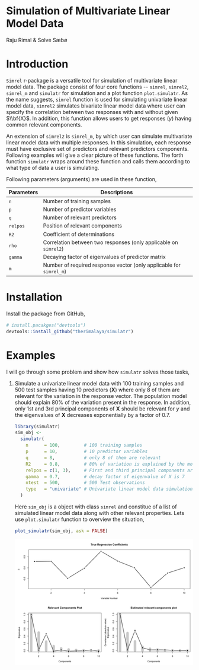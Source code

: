 Simulation of Multivariate Linear Model Data
================
Raju Rimal & Solve Sæbø

Introduction
============

`Simrel` r-package is a versatile tool for simulation of multivariate linear model data. The package consist of four core functions -- `simrel`, `simrel2`, `simrel_m` and `simulatr` for simulation and a plot function `plot.simulatr`. As the name suggests, `simrel` function is used for simulating univariate linear model data, `simrel2` simulates bivariate linear model data where user can specify the correlation between two responses with and without given $\\bf{X}$. In addition, this function allows users to get responses (*y*) having common relevant components.

An extension of `simrel2` is `simrel_m`, by which user can simulate multivariate linear model data with multiple responses. In this simulation, each response must have exclusive set of predictors and relevant predictors components. Following examples will give a clear picture of these functions. The forth function `simulatr` wraps around these function and calls them according to what type of data a user is simulating.

Following parameters (arguments) are used in these function,

| Parameters | Descriptions                                                        |
|------------|---------------------------------------------------------------------|
| `n`        | Number of training samples                                          |
| `p`        | Number of predictor variables                                       |
| `q`        | Number of relevant predictors                                       |
| `relpos`   | Position of relevant components                                     |
| `R2`       | Coefficient of determinations                                       |
| `rho`      | Correlation between two responses (only applicable on `simrel2`)    |
| `gamma`    | Decaying factor of eigenvalues of predictor matrix                  |
| `m`        | Number of required response vector (only applicable for `simrel_m`) |

Installation
============

Install the package from GitHub,

``` r
# install.pacakges("devtools")
devtools::install_github("therimalaya/simulatr")
```

Examples
========

I will go through some problem and show how `simulatr` solves those tasks,

1.  Simulate a univariate linear model data with 100 training samples and 500 test samples having 10 predictors (**X**) where only 8 of them are relevant for the variation in the response vector. The population model should explain 80% of the variation present in the response. In addition, only 1st and 3rd principal components of **X** should be relevant for *y* and the eigenvalues of **X** decreases exponentially by a factor of 0.7.

    ``` r
    library(simulatr)
    sim_obj <- 
      simulatr(
        n      = 100,         # 100 training samples
        p      = 10,          # 10 predictor variables
        q      = 8,           # only 8 of them are relevant
        R2     = 0.8,         # 80% of variation is explained by the model
        relpos = c(1, 3),     # First and third principal components are relevant
        gamma  = 0.7,         # decay factor of eigenvalue of X is 7
        ntest  = 500,         # 500 Test observations
        type   = "univariate" # Univariate linear model data simulation
      )
    ```

    Here `sim_obj` is a object with class `simrel` and constitue of a list of simulated linear model data along with other relevant properties. Lets use `plot.simulatr` function to overview the situation,

    ``` r
    plot_simulatr(sim_obj, ask = FALSE)
    ```

    ![simrel-plot](figure/simrel-plot.png)
